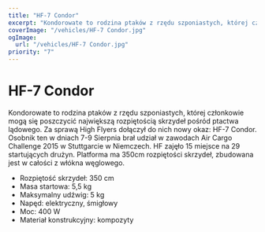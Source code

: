 ```yaml
---
title: "HF-7 Condor"
excerpt: "Kondorowate to rodzina ptaków z rzędu szponiastych, której członkowie mogą się poszczycić największą rozpiętością skrzydeł pośród ptactwa lądowego."
coverImage: "/vehicles/HF-7 Condor.jpg"
ogImage:
  url: "/vehicles/HF-7 Condor.jpg"
priority: "7"
---
```


# HF-7 Condor

Kondorowate to rodzina ptaków z rzędu szponiastych, której członkowie mogą się poszczycić największą rozpiętością skrzydeł pośród ptactwa lądowego. Za sprawą High Flyers dołączył do nich nowy okaz: HF-7 Condor. Osobnik ten w dniach 7-9 Sierpnia brał udział w zawodach Air Cargo Challenge 2015 w Stuttgarcie w Niemczech. HF zajęło 15 miejsce na 29 startujących drużyn. Platforma ma 350cm rozpiętości skrzydeł, zbudowana jest w całości z włókna węglowego.

- Rozpiętość skrzydeł: 350 cm
- Masa startowa: 5,5 kg
- Maksymalny udźwig: 5 kg
- Napęd: elektryczny, śmigłowy
- Moc: 400 W
- Materiał konstrukcyjny: kompozyty
